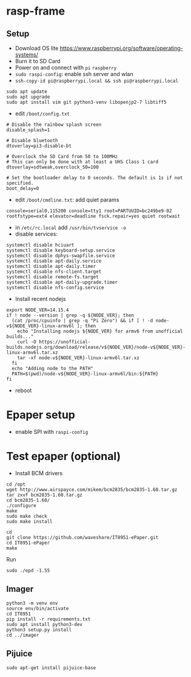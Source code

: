 # rasp-frame

## Setup

- Download OS lite https://www.raspberrypi.org/software/operating-systems/
- Burn it to SD Card
- Power on and connect with `pi` `raspberry`
- `sudo raspi-config`: enable ssh server and wlan
- `ssh-copy-id pi@raspberrypi.local && ssh pi@raspberrypi.local`
```
sudo apt update
sudo apt upgrade
sudo apt install vim git python3-venv libopenjp2-7 libtiff5
```

- edit `/boot/config.txt`
```
# Disable the rainbow splash screen
disable_splash=1

# Disable bluetooth
dtoverlay=pi3-disable-bt

# Overclock the SD Card from 50 to 100MHz
# This can only be done with at least a UHS Class 1 card
dtoverlay=sdtweak,overclock_50=100

# Set the bootloader delay to 0 seconds. The default is 1s if not specified.
boot_delay=0
```
- edit `/boot/cmdline.txt`: add quiet params
```
console=serial0,115200 console=tty1 root=PARTUUID=bc249be9-02 rootfstype=ext4 elevator=deadline fsck.repair=yes quiet rootwait
```
- in `/etc/rc.local` add `/usr/bin/tvservice -o`
- disable services:
```
systemctl disable hciuart
systemctl disable keyboard-setup.service
systemctl disable dphys-swapfile.service
systemctl disable apt-daily.service
systemctl disable apt-daily.timer
systemctl disable nfs-client.target
systemctl disable remote-fs.target
systemctl disable apt-daily-upgrade.timer
systemctl disable nfs-config.service
```

- Install recent nodejs

```
export NODE_VER=14.15.4
if ! node --version | grep -q ${NODE_VER}; then
  (cat /proc/cpuinfo | grep -q "Pi Zero") && if [ ! -d node-v${NODE_VER}-linux-armv6l ]; then
    echo "Installing nodejs ${NODE_VER} for armv6 from unofficial builds..."
    curl -O https://unofficial-builds.nodejs.org/download/release/v${NODE_VER}/node-v${NODE_VER}-linux-armv6l.tar.xz
    tar -xf node-v${NODE_VER}-linux-armv6l.tar.xz
  fi
  echo "Adding node to the PATH"
  PATH=$(pwd)/node-v${NODE_VER}-linux-armv6l/bin:${PATH}
fi
```

- reboot


# Epaper setup

- enable SPI with `raspi-config`

# Test epaper (optional)

- Install BCM drivers

```
cd /opt
wget http://www.airspayce.com/mikem/bcm2835/bcm2835-1.60.tar.gz
tar zxvf bcm2835-1.60.tar.gz
cd bcm2835-1.60/
./configure
make
sudo make check
sudo make install
```

```
cd
git clone https://github.com/waveshare/IT8951-ePaper.git
cd IT8951-ePaper
make
```

Run
```
sudo ./epd -1.55
```

## Imager

```
python3 -m venv env
source env/bin/activate
cd IT8951
pip install -r requirements.txt
sudo apt install python3-dev
python3 setup.py install
cd ../imager
```

## Pijuice

```
sudo apt-get install pijuice-base
```
